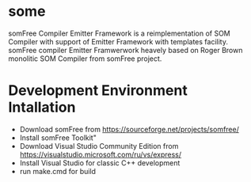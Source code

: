 # some
somFree Compiler Emitter Framework is a reimplementation of SOM Compiler with support of Emitter Framework with templates facility. somFree compiler Emitter Framwerwork heavely based on Roger Brown monolitic SOM Compiler from somFree project.

# Development Environment Intallation
- Download somFree from https://sourceforge.net/projects/somfree/
- Install somFree Toolkit"
- Download Visual Studio Community Edition from https://visualstudio.microsoft.com/ru/vs/express/
- Install Visual Studio for classic C++ development
- run make.cmd for build

